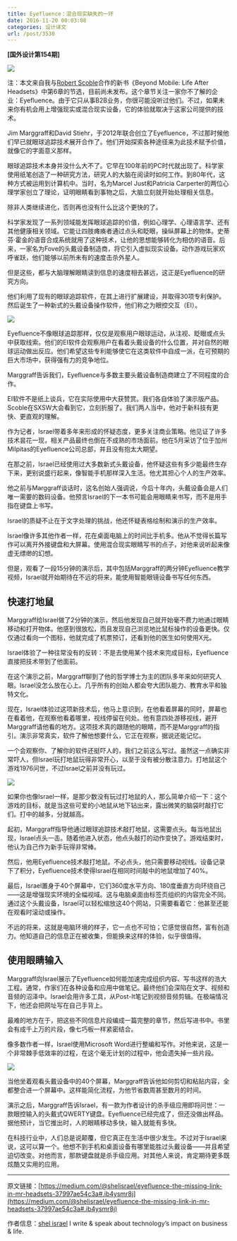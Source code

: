 ```yaml
---
title: Eyefluence：混合现实缺失的一环
date: 2016-11-20 00:03:08
categories: 设计译文
url: /post/3530
---
```


**[国外设计第154期]**

![](http://qiniu.colacdn.com/img/posts/2016-11/11-15/0-YpnyyrIb-nH8-U8h.jpg)

注：本文来自我与[Robert Scoble](https://www.facebook.com/RobertScoble?fref=ts)合作的新书《Beyond Mobile: Life After Headsets》中第6章的节选，目前尚未发布。这个章节关注一家你不了解的企业：Eyefluence。由于它只从事B2B业务，你很可能没听过他们。不过，如果未来你有机会用上增强现实或混合现实设备，它的体验就取决于这家公司提供的技术。

Jim Marggraff和David Stiehr，于2012年联合创立了Eyefluence，不过那时候他们早已就眼球追踪技术展开合作了。他们开始探索各种途径来为此技术赋予价值，就像它的字面意义那样。

眼球追踪技术本身并没什么大不了。它早在100年前的PC时代就出现了。科学家使用纸笔创造了一种研究方法，研究人的大脑在阅读时如何工作。到80年代，这种方式被运用到计算机中。当时，名为Marcel Just和Patricia Carperter的两位心理学家创立了理论，证明眼睛看到事物之后，大脑立刻就开始处理相关信息。

除非人类继续进化，否则再也没有什么比这个更快的了。

科学家发现了一系列领域能发挥眼球追踪的价值，例如心理学、心理语言学、还有其他健康相关领域。它能让四肢瘫痪者通过点头和眨眼，操纵屏幕上的物体。史蒂芬·霍金的语音合成系统就用了这种技术，让他的思想能够转化为相仿的语音。后来，一家名为Fove的头戴设备制造商，将它引入虚拟现实设备。动作游戏玩家欢呼雀跃，他们能够以前所未有的速度击杀外星人。

但是这些，都与大脑理解眼睛读到信息的速度相去甚远，这正是Eyefluence的研究方向。

他们利用了现有的眼球追踪软件，在其上进行扩展建设，并取得30项专利保护。然后诞生了一种新式的头戴设备操作软件，他们称之为眼控交互（EI）。

![](http://qiniu.colacdn.com/img/posts/2016-11/11-15/0-Pk-WwqOuxT0uGKTJ.jpg)

Eyefluence不像眼球追踪那样，仅仅是观察用户眼球运动，从注视、眨眼或点头中获取线索。他们的EI软件会观察用户在看着头戴设备的什么位置，并对自然的眼球运动做出反应。他们希望这些专利能够使它在这类软件中自成一派，在可预期的巨大市场中，获得强有力的竞争地位。

Marggraff告诉我们，Eyefluence与多数主要头戴设备制造商建立了不同程度的合作。

EI软件不是纸上谈兵，它在实际使用中大获赞赏。我们各自体验了演示版产品。Scoble在SXSW大会看到它，立刻折服了。我们两人当中，他对于新科技有更快、更直观的理解。

作为记者，Israel带着多年来形成的怀疑态度，更多关注商业策略。他见证了许多技术昙花一现，相关产品最终也倒在不成熟的市场面前。他在5月采访了位于加州Milpitas的Eyefluence公司总部，并且没有抱太大期望。

在那之前，Israel已经使用过大多数新式头戴设备，他怀疑这些有多少能最终生存下来，更别说盛行起来，像智能手机那样深入生活。他尤其担心个人的生产效率。

他之前与Marggraff谈话时，这名创始人强调说，今后十年内，头戴设备会是人们唯一需要的数码设备。他预言Israel的下一本书可能会用眼睛来书写，而不是用手指在键盘上书写。

Israel的质疑不止在于文字处理的挑战，他还怀疑表格绘制和演示的生产效率。

Israel像许多其他作者一样，花在桌面电脑上的时间比手机多。他从不觉得长篇写作可以离开外接键盘和大屏幕。使用混合现实眼睛写书的点子，对他来说听起来像虚无缥缈的幻想。

但是，观看了一段15分钟的演示后，其中包括Marggraff的两分钟Eyefluence教学视频，Israel就开始期待在不远的将来，能使用智能眼镜设备书写任何东西。

## 快速打地鼠

Marggraff给Israel做了2分钟的演示，然后他发现自己就开始毫不费力地通过眼睛移动和打开物体。他感到很放松，而且发现自己浏览地比鼠标操作的设备更快。仅仅通过看向一个图标，他就完成了机票预订，还看到他的医生如何使用X光。

Israel体验了一种往常没有的反转：不是去使用某个技术来完成目标，Eyefluence直接把技术带到了他面前。

在这个演示之前，Marggraff聊到了他的哲学博士为主的团队多年来如何研究人眼。Israel没怎么放在心上。几乎所有的创始人都会夸大团队能力、教育水平和独特文化。

现在，Israel体验过这项新技术后，他马上意识到，在他看着屏幕的同时，屏幕也在看着他，在观察他看着哪里，视线停留在何处。他有意四处游移视线，避开Marggraff请他看的地方。这项技术真的跟随他的眼睛，而不是Marggraff的指引。演示非常真实，软件了解他想要什么，它正在观察，据说还能记忆。

一个会观察你、了解你的软件还挺吓人的，我们之前这么写过。虽然这一点确实非常吓人，但Israel玩打地鼠玩得非常开心，以至于没有被分散注意力。打地鼠这个游戏1976问世，不过Israel之前并没有玩过。

![](http://qiniu.colacdn.com/img/posts/2016-11/11-15/0-hL5oiPUSZXGoiTXu.jpg)

如果你也像Israel一样，是那少数没有玩过打地鼠的人，那么简单介绍一下：这个游戏的目标，就是当这些可爱的小地鼠从地下钻出来，露出微笑的脑袋时敲打它们。打中的越多，分就越高。

起初，Marggraff指导他通过眼球追踪技术敲打地鼠，这需要点头。每当地鼠出现，Israel点头一击。随着他进入状态，他点头敲打的动作变快了。游戏结束时，他认为自己作为新手玩得非常棒。

然后，他用Eyefluence技术敲打地鼠。不必点头，他只需要移动视线。设备记录下了积分，Eyefluence技术使得Israel在相同时间敲中的地鼠增加了40%。

最后，Israel置身于40个屏幕中，它们360度水平方向、180度垂直方向环绕自己——这是增强现实环境的全幅视域。这与电脑桌面由标签页组织的内容完全不同。通过这个头戴设备，Israel可以轻松缩放这40个网站，只需要看着它：他甚至还能在观看时滚动或操作。

不远的将来，这就是电脑环境的样子，它一点也不可怕；它感觉很自然，富有创造力。他知道自己的信息正在被收集，但能换来这样的体验，似乎很值得。

## 使用眼睛输入

Marggraff向Israel展示了Eyefluence如何能加速完成组织内容、写书这样的浩大工程。通常，作家们在各种设备和应用中做笔记。最终他们会深陷在文字、视频和音频的沼泽中。Israel会用许多工具，从Post-It笔记到视频音频剪辑。在极端情况下，他还会把网址写在自己手背上。

最难的地方在于，把这些不同信息片段编成一篇完整的章节，然后写进书中。书里会有成千上万的片段，像七巧板一样紧密结合。

像多数作者一样，Israel使用Microsoft Word进行整编和写作。对他来说，这是一个非常棘手低效率的过程，在这个毫无计划的过程中，他会遗失掉一些片段。

![](http://qiniu.colacdn.com/img/posts/2016-11/11-15/0-MlqE3XetAtuDMRZ-.jpg)

当他坐着观看头戴设备中的40个屏幕，Marggraff告诉他如何剪切和粘贴内容，全都整合进一个屏幕中。这样能简化流程，为他节省数周甚至数月的时间。

演示之后，Marggraff告诉Israel，有一款为作者设计的杀手级应用即将问世：一款眼控输入的头戴式QWERTY键盘。Eyefluence已经完成了，但还没做出样品。据他预计，当它推出时，人的眼睛移动多快，输入就能有多快。

在科技行业中，人们总是说颠覆，但它真正在生活中很少发生。不过对于Israel来说，这可以算一个。他想不到手机和桌面设备有哪里能胜过头戴设备——并且希望迫切改变。对他而言，那款键盘就是杀手级应用。对其他人来说，肯定期待更多既炫酷又实用的应用。

---

原文链接：[https://medium.com/@shelisrael/eyefluence-the-missing-link-in-mr-headsets-37997ae54c3a#.ib4ysmr8j](https://medium.com/@shelisrael/eyefluence-the-missing-link-in-mr-headsets-37997ae54c3a#.ib4ysmr8j)

作者信息：[shel israel](https://medium.com/@shelisrael)
I write & speak about technology’s impact on business & life.